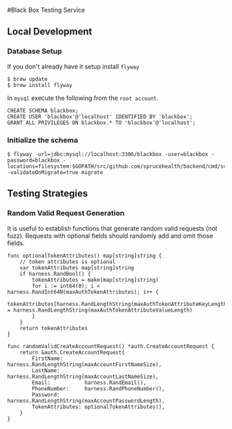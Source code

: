 #Black Box Testing Service
## Local Development
### Database Setup
If you don't already have it setup install `flyway`

```
$ brew update
$ brew install flyway
```

In `mysql` execute the following from the `root account`.

```
CREATE SCHEMA blackbox;
CREATE USER 'blackbox'@'localhost' IDENTIFIED BY 'blackbox';
GRANT ALL PRIVILEGES ON blackbox.* TO 'blackbox'@'localhost';
```

### Initialize the schema

```
$ flyway -url=jdbc:mysql://localhost:3306/blackbox -user=blackbox -password=blackbox -locations=filesystem:$GOPATH/src/github.com/sprucehealth/backend/cmd/svc/blackbox/internal/dal/postgres -validateOnMigrate=true migrate
```

## Testing Strategies
### Random Valid Request Generation

It is useful to establish functions that generate random valid requests (not fuzz). Requests with optional fields should randomly add and omit those fields.

```
func optionalTokenAttributes() map[string]string {
	// token attributes is optional
	var tokenAttributes map[string]string
	if harness.RandBool() {
		tokenAttributes = make(map[string]string)
		for i := int64(0); i < harness.RandInt64N(maxAuthTokenAttributes); i++ {
			tokenAttributes[harness.RandLengthString(maxAuthTokenAttributeKeyLength)] = harness.RandLengthString(maxAuthTokenAttributeValueLength)
		}
	}
	return tokenAttributes
}

func randomValidCreateAccountRequest() *auth.CreateAccountRequest {
	return &auth.CreateAccountRequest{
		FirstName:       harness.RandLengthString(maxAccountFirstNameSize),
		LastName:        harness.RandLengthString(maxAccountLastNameSize),
		Email:           harness.RandEmail(),
		PhoneNumber:     harness.RandPhoneNumber(),
		Password:        harness.RandLengthString(maxAccountPasswordLength),
		TokenAttributes: optionalTokenAttributes(),
	}
}
``` 